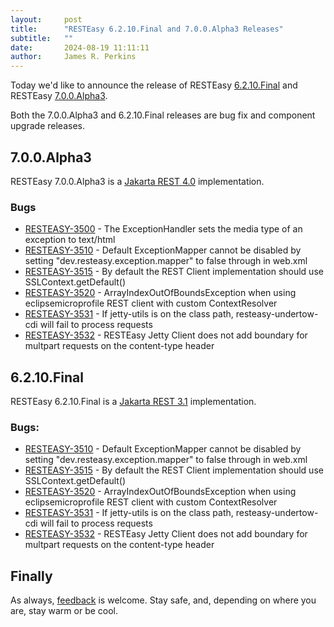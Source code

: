 ```yaml
---
layout:     post
title:      "RESTEasy 6.2.10.Final and 7.0.0.Alpha3 Releases"
subtitle:   ""
date:       2024-08-19 11:11:11
author:     James R. Perkins
---
```


Today we'd like to announce the release of RESTEasy [6.2.10.Final](/downloads#6210final) and RESTEasy
[7.0.0.Alpha3](/downloads#700alpha3).

Both the 7.0.0.Alpha3 and 6.2.10.Final releases are bug fix and component upgrade releases.

## 7.0.0.Alpha3

RESTEasy 7.0.0.Alpha3 is a [Jakarta REST 4.0](https://jakarta.ee/specifications/restful-ws/4.0/) implementation.

### Bugs
* [RESTEASY-3500](https://issues.redhat.com/browse/RESTEASY-3500) - The ExceptionHandler sets the media type of an exception to text/html
* [RESTEASY-3510](https://issues.redhat.com/browse/RESTEASY-3510) - Default ExceptionMapper cannot be disabled by setting "dev.resteasy.exception.mapper" to false through <context-param> in web.xml
* [RESTEASY-3515](https://issues.redhat.com/browse/RESTEASY-3515) - By default the REST Client implementation should use SSLContext.getDefault()
* [RESTEASY-3520](https://issues.redhat.com/browse/RESTEASY-3520) - ArrayIndexOutOfBoundsException when using eclipsemicroprofile REST client with custom ContextResolver
* [RESTEASY-3531](https://issues.redhat.com/browse/RESTEASY-3531) - If jetty-utils is on the class path, resteasy-undertow-cdi will fail to process requests
* [RESTEASY-3532](https://issues.redhat.com/browse/RESTEASY-3532) - RESTEasy Jetty Client does not add boundary for multpart requests on the content-type header


## 6.2.10.Final

RESTEasy 6.2.10.Final is a [Jakarta REST 3.1](https://jakarta.ee/specifications/restful-ws/3.1/) implementation.

### Bugs:

* [RESTEASY-3510](https://issues.redhat.com/browse/RESTEASY-3510) - Default ExceptionMapper cannot be disabled by setting "dev.resteasy.exception.mapper" to false through <context-param> in web.xml
* [RESTEASY-3515](https://issues.redhat.com/browse/RESTEASY-3515) - By default the REST Client implementation should use SSLContext.getDefault()
* [RESTEASY-3520](https://issues.redhat.com/browse/RESTEASY-3520) - ArrayIndexOutOfBoundsException when using eclipsemicroprofile REST client with custom ContextResolver
* [RESTEASY-3531](https://issues.redhat.com/browse/RESTEASY-3531) - If jetty-utils is on the class path, resteasy-undertow-cdi will fail to process requests
* [RESTEASY-3532](https://issues.redhat.com/browse/RESTEASY-3532) - RESTEasy Jetty Client does not add boundary for multpart requests on the content-type header

## Finally

As always, [feedback](https://github.com/resteasy/resteasy/discussions/) is welcome. Stay safe, and, depending on where 
you are, stay warm or be cool.
